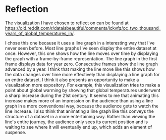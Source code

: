 # Reflection

The visualization I have chosen to reflect on can be found at https://old.reddit.com/r/dataisbeautiful/comments/ickvfq/oc_two_thousand_years_of_global_temperatures_in/.

I chose this one because it uses a line graph in a interesting way that I've never seen before. Most line graphs I've seen display the entire dataset at once. However, this one shows how the line moves over time by displaying the graph with a frame-by-frame representation. The line graph in the first frame displays data for year zero. Consecutive frames show the line graph advanced by a year. I think that making the line move like this shows how the data changes over time more effectively than displaying a line graph for an entire dataset. I think it also presents an opportunity to make a visualization more expository. For example, this visualization tries to make a point about global warming by showing that global temperatures underwent a sharp increase during the 21st century. It seems to me that animating this increase makes more of an impression on the audience than using a line graph in a more conventional way, because the audience gets to watch the line increase. I also think that animating a line graph like this conveys the structure of a dataset in a more entertaining way. Rather than viewing the line's entire journey, the audience only sees its current position and is waiting to see where it will eventually end up, which adds an element of suspense.
